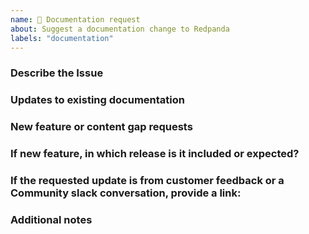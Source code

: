 ```yaml
---
name: 🦑 Documentation request
about: Suggest a documentation change to Redpanda
labels: "documentation"
---
```



### Describe the Issue

<!--
What problem does this issue solve for customers?
Who is the audience for this update? For example, Infosec admins, cluster admins, or developers.
Do you know the context in which users will likely search for this content? If so, share it.
If this is a new feature, add a label for the version in which the update is expected.
-->

### Updates to existing documentation

<!--
Provide the URL of the page(s) to which the updates apply.
Which topic(s) should be updated?
What is the requested fix? Describe what is wrong in the existing doc and include screenshots if possible. Then provide the correct information.
Is this request to document an existing Redpanda feature that is not currently documented?
-->

### New feature or content gap requests

<!--
If this is a new feature, provide material that will help the writer draft the new or updated content. If an issue only includes the name of a feature and release, it will be marked “More Info Needed” or “Blocked”. Ideally, the issue will provide:
- Links to internal wikis, PRDs, design docs, KIPs, training material, or slide decks.
- Links to engineering PRs that implement the update.
- Links to blog posts, if applicable.
- Identify specific Slack channels that the writer can join to get more details about the feature.
- Links to Slack conversations (RP and RP Community) about the issue.
- Names of SMEs who can answer questions and act as reviewers (at least one engineer and one PM).
- Any additional information that will be of use to the writer.
-->

### If new feature, in which release is it included or expected? 


### If the requested update is from customer feedback or a Community slack conversation, provide a link:


### Additional notes

<!--
Documentation Issues must be distinct and not overlap. If filing an Issue for a feature that spans platform and cloud, you must file two separate Issues. Each Issue will drive the new content in GitHub for the respective platform or cloud doc. 

Include:
 - Relevant GitHub issues and pull requests
 - Dependencies on other features or components
 - Specific Redpanda contributors to notify
-->
